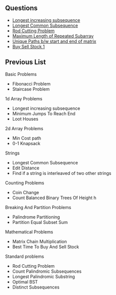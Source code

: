 ## Questions

- [Longest increasing subsequence](LongestIncreasingSubsequence.cpp)
- [Longest Common Subsequence](LongestCommonSubsequence.cpp)
- [Rod Cutting Problem](RodCuttingProblem.cpp)
- [Maximum Length of Repeated Subarray](MaxLenOfRepeatedSubarray.cpp)
- [Unique Paths b/w start and end of matrix](UniquePaths.cpp)
- [Buy Sell Stock 1](BuySellStock1.md)


## Previous List

Basic Problems 
- Fibonacci Problem
- Staircase Problem

1d Array Problems
- Longest increasing subsequence
- Minimum Jumps To Reach End
- Loot Houses

2d Array Problems
- Min Cost path
- 0-1 Knapsack

Strings
- Longest Common Subsequence
- Edit Distance
- Find if a string is interleaved of two other strings

Counting Problems
- Coin Change 
- Count Balanced Binary Trees Of Height h

Breaking And Partition Problems
- Palindrome Partitioning
- Partition Equal Subset Sum

Mathematical Problems
- Matrix Chain Multiplication
- Best Time To Buy And Sell Stock

Standard problems
- Rod Cutting Problem
- Count Palindromic Subsequences
- Longest Palindromic Substring
- Optimal BST
- Distinct Subsequences
